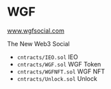 # WGF

www.wgfsocial.com

The New Web3 Social

- `cntracts/IEO.sol` IEO
- `cntracts/WGF.sol` WGF Token
- `cntracts/WGFNFT.sol` WGF NFT
- `cntracts/Unlock.sol` Unlock
